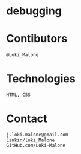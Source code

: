 # debugging

# Contibutors
    @Loki_Malone

# Technologies

    HTML, CSS

# Contact
    j.loki.malone@gmail.com
    Linkin/loki_Malone
    GitHub.com/Loki-Malone




